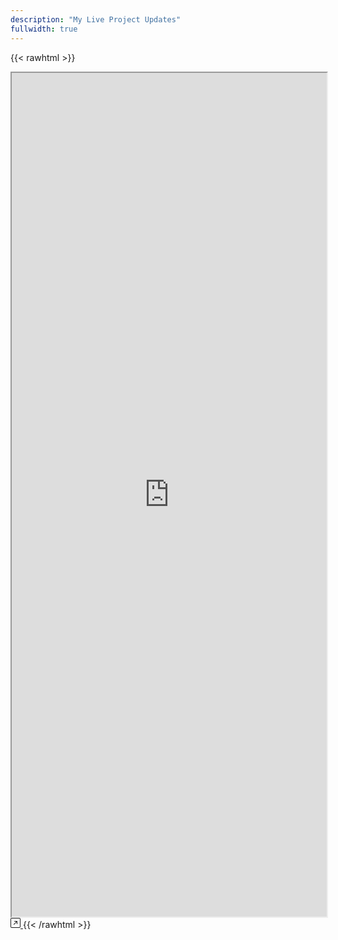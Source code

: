 ```yaml
---
description: "My Live Project Updates"
fullwidth: true
---
```


{{< rawhtml >}}
<style>
  iframe {
    width: 1px;
    min-width: 100%;
    height: 1350px;
  }
</style>
<iframe id="iframe" src="https://krishnakumart.super.site" ></iframe>

<!-- Open in new tab floating icon -->
<a href="https://krishnakumart.notion.site/Side-Project-Updates-Live-85c32f87aeda485fb193a820368aa241" target="_blank" rel="noopener noreferrer" class="floating-action">
  <svg xmlns="http://www.w3.org/2000/svg" width="16" height="16" fill="currentColor" class="bi bi-arrow-up-right-square floating-action-text" viewBox="0 0 16 16">
    <path fill-rule="evenodd" d="M15 2a1 1 0 0 0-1-1H2a1 1 0 0 0-1 1v12a1 1 0 0 0 1 1h12a1 1 0 0 0 1-1V2zM0 2a2 2 0 0 1 2-2h12a2 2 0 0 1 2 2v12a2 2 0 0 1-2 2H2a2 2 0 0 1-2-2V2zm5.854 8.803a.5.5 0 1 1-.708-.707L9.243 6H6.475a.5.5 0 1 1 0-1h3.975a.5.5 0 0 1 .5.5v3.975a.5.5 0 1 1-1 0V6.707l-4.096 4.096z"/>
  </svg>
</a>
{{< /rawhtml >}}